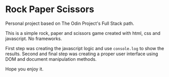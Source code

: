 # Rock Paper Scissors
Personal project based on The Odin Project's Full Stack path.

This is a simple rock, paper and scissors game created with html, css and javascript. No frameworks.

First step was creating the javascript logic and use `console.log` to show the results. Second and final step was creating a proper user interface using DOM and document manipulation methods.

Hope you enjoy it.